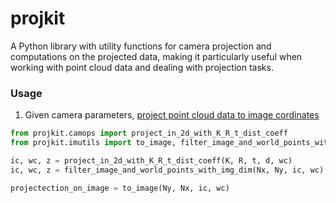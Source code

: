 # projkit 

A Python library with utility functions for camera projection and computations on the projected data,
making it particularly useful when working with point cloud data and dealing with projection tasks.


### Usage

1. Given camera parameters, [project point cloud data to image cordinates](example/project_point_cloud_to_image.ipynb)
```python
from projkit.camops import project_in_2d_with_K_R_t_dist_coeff
from projkit.imutils import to_image, filter_image_and_world_points_with_img_dim

ic, wc, z = project_in_2d_with_K_R_t_dist_coeff(K, R, t, d, wc)
ic, wc, z = filter_image_and_world_points_with_img_dim(Nx, Ny, ic, wc)

projectection_on_image = to_image(Ny, Nx, ic, wc)

```